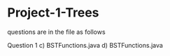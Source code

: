 # Project-1-Trees

questions are in the file as follows

Question 1
  c) BSTFunctions.java
  d) BSTFunctions.java

